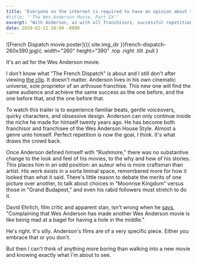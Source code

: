 ```yaml
---
title: "Everyone on the internet is required to have an opinion about the 'French Dispatch' trailer so here's mine"
#title: "'The Wes Anderson Movie, Part IX'"
excerpt: "With Anderson, as with all franchisors, successful repetition is the goal."
date: 2020-02-12 10:49 -0800
---
```

![French Dispatch movie poster]({{ site.img_dir }}french-dispatch-260x390.jpg){: width="260" height="390" .top .right .tilt .pull }

It's an ad for the Wes Anderson movie.

I don't know what "The French Dispatch" is about and I still don't after viewing [the clip](https://www.youtube.com/watch?v=TcPk2p0Zaw4). It doesn't matter. Anderson lives in his own cinematic universe, sole proprietor of an arthouse franchise. This new one will find the same audience and achieve the same success as the one before, and the one before that, and the one before that.

To watch this trailer is to experience familiar beats, gentle voiceovers, quirky characters, and obsessive design. Anderson can only continue inside the niche he made for himself twenty years ago. He has become both franchisor and franchisee of the Wes Anderson House Style. Almost a genre unto himself. Perfect repetition is now the goal, I think. It's what draws the crowd back.

Once Anderson defined himself with "Rushmore," there was no substantive change to the look and feel of his movies, to the why and how of his stories. This places him in an odd position: an auteur who is more craftsman than artist. His work exists in a sorta liminal space, remembered more for how it looked than what it said. There's little reason to debate the merits of one picture over another, to talk about choices in "Moonrise Kingdom" versus those in "Grand Budapest," and even his rabid followers must stretch to do it.

David Ehrlich, film critic and apparent stan, isn't wrong when he [says](https://twitter.com/davidehrlich/status/1227660182555123713), "Complaining that Wes Anderson has made another Wes Anderson movie is like being mad at a bagel for having a hole in the middle."

He's right. It's silly. Anderson's films are of a very specific piece. Either you embrace that or you don't.

But then I can't think of anything more boring than walking into a new movie and knowing exactly what I'm about to see.
